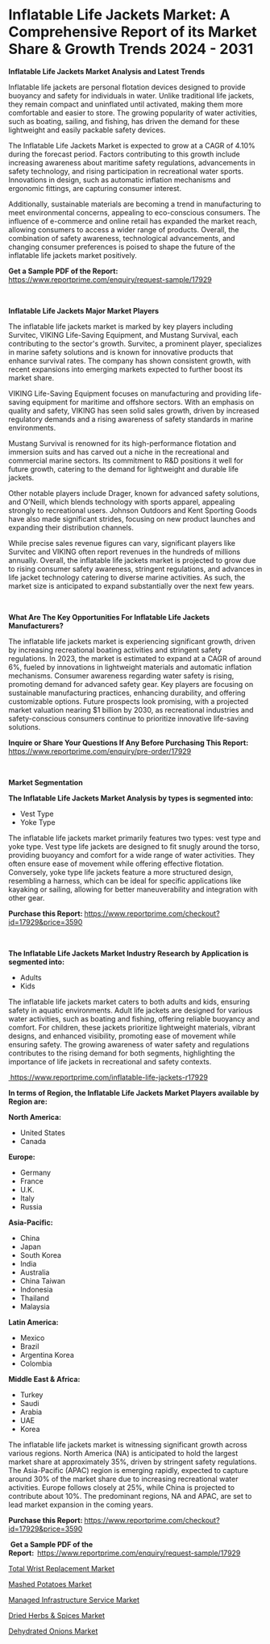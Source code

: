 <p><h1>Inflatable Life Jackets Market: A Comprehensive Report of its Market Share & Growth Trends 2024 - 2031</h1></p><p><strong>Inflatable Life Jackets Market Analysis and Latest Trends</strong></p>
<p><p>Inflatable life jackets are personal flotation devices designed to provide buoyancy and safety for individuals in water. Unlike traditional life jackets, they remain compact and uninflated until activated, making them more comfortable and easier to store. The growing popularity of water activities, such as boating, sailing, and fishing, has driven the demand for these lightweight and easily packable safety devices. </p><p>The Inflatable Life Jackets Market is expected to grow at a CAGR of 4.10% during the forecast period. Factors contributing to this growth include increasing awareness about maritime safety regulations, advancements in safety technology, and rising participation in recreational water sports. Innovations in design, such as automatic inflation mechanisms and ergonomic fittings, are capturing consumer interest. </p><p>Additionally, sustainable materials are becoming a trend in manufacturing to meet environmental concerns, appealing to eco-conscious consumers. The influence of e-commerce and online retail has expanded the market reach, allowing consumers to access a wider range of products. Overall, the combination of safety awareness, technological advancements, and changing consumer preferences is poised to shape the future of the inflatable life jackets market positively.</p></p>
<p><strong>Get a Sample PDF of the Report:&nbsp;</strong> <a href="https://www.reportprime.com/enquiry/request-sample/17929?utm_campaign=1110&utm_medium=2&utm_source=Github&utm_content=ia&utm_term=20112024&utm_id=inflatable-life-jackets">https://www.reportprime.com/enquiry/request-sample/17929</a></p>
<p>&nbsp;</p>
<p><strong>Inflatable Life Jackets Major Market Players</strong></p>
<p><p>The inflatable life jackets market is marked by key players including Survitec, VIKING Life-Saving Equipment, and Mustang Survival, each contributing to the sector's growth. Survitec, a prominent player, specializes in marine safety solutions and is known for innovative products that enhance survival rates. The company has shown consistent growth, with recent expansions into emerging markets expected to further boost its market share.</p><p>VIKING Life-Saving Equipment focuses on manufacturing and providing life-saving equipment for maritime and offshore sectors. With an emphasis on quality and safety, VIKING has seen solid sales growth, driven by increased regulatory demands and a rising awareness of safety standards in marine environments.</p><p>Mustang Survival is renowned for its high-performance flotation and immersion suits and has carved out a niche in the recreational and commercial marine sectors. Its commitment to R&D positions it well for future growth, catering to the demand for lightweight and durable life jackets.</p><p>Other notable players include Drager, known for advanced safety solutions, and O'Neill, which blends technology with sports apparel, appealing strongly to recreational users. Johnson Outdoors and Kent Sporting Goods have also made significant strides, focusing on new product launches and expanding their distribution channels.</p><p>While precise sales revenue figures can vary, significant players like Survitec and VIKING often report revenues in the hundreds of millions annually. Overall, the inflatable life jackets market is projected to grow due to rising consumer safety awareness, stringent regulations, and advances in life jacket technology catering to diverse marine activities. As such, the market size is anticipated to expand substantially over the next few years.</p></p>
<p>&nbsp;</p>
<p><strong>What Are The Key Opportunities For Inflatable Life Jackets Manufacturers?</strong></p>
<p><p>The inflatable life jackets market is experiencing significant growth, driven by increasing recreational boating activities and stringent safety regulations. In 2023, the market is estimated to expand at a CAGR of around 6%, fueled by innovations in lightweight materials and automatic inflation mechanisms. Consumer awareness regarding water safety is rising, promoting demand for advanced safety gear. Key players are focusing on sustainable manufacturing practices, enhancing durability, and offering customizable options. Future prospects look promising, with a projected market valuation nearing $1 billion by 2030, as recreational industries and safety-conscious consumers continue to prioritize innovative life-saving solutions.</p></p>
<p><strong>Inquire or Share Your Questions If Any Before Purchasing This Report:</strong> <a href="https://www.reportprime.com/enquiry/pre-order/17929?utm_campaign=1110&utm_medium=2&utm_source=Github&utm_content=ia&utm_term=20112024&utm_id=inflatable-life-jackets">https://www.reportprime.com/enquiry/pre-order/17929</a></p>
<p>&nbsp;</p>
<p><strong>Market Segmentation</strong></p>
<p><strong>The Inflatable Life Jackets Market Analysis by types is segmented into:</strong></p>
<p><ul><li>Vest Type</li><li>Yoke Type</li></ul></p>
<p><p>The inflatable life jackets market primarily features two types: vest type and yoke type. Vest type life jackets are designed to fit snugly around the torso, providing buoyancy and comfort for a wide range of water activities. They often ensure ease of movement while offering effective flotation. Conversely, yoke type life jackets feature a more structured design, resembling a harness, which can be ideal for specific applications like kayaking or sailing, allowing for better maneuverability and integration with other gear.</p></p>
<p><strong>Purchase this Report:&nbsp;</strong><a href="https://www.reportprime.com/checkout?id=17929&price=3590&utm_campaign=1110&utm_medium=2&utm_source=Github&utm_content=ia&utm_term=20112024&utm_id=inflatable-life-jackets">https://www.reportprime.com/checkout?id=17929&price=3590</a></p>
<p>&nbsp;</p>
<p><strong>The Inflatable Life Jackets Market Industry Research by Application is segmented into:</strong></p>
<p><ul><li>Adults</li><li>Kids</li></ul></p>
<p><p>The inflatable life jackets market caters to both adults and kids, ensuring safety in aquatic environments. Adult life jackets are designed for various water activities, such as boating and fishing, offering reliable buoyancy and comfort. For children, these jackets prioritize lightweight materials, vibrant designs, and enhanced visibility, promoting ease of movement while ensuring safety. The growing awareness of water safety and regulations contributes to the rising demand for both segments, highlighting the importance of life jackets in recreational and safety contexts.</p></p>
<p><a href="https://www.reportprime.com/inflatable-life-jackets-r17929?utm_campaign=1110&utm_medium=2&utm_source=Github&utm_content=ia&utm_term=20112024&utm_id=inflatable-life-jackets">&nbsp;https://www.reportprime.com/inflatable-life-jackets-r17929</a></p>
<p><strong>In terms of Region, the Inflatable Life Jackets Market Players available by Region are:</strong></p>
<p>
    <p> <strong> North America: </strong>
        <ul>
            <li>United States</li>
            <li>Canada</li>
        </ul>
        </p> 
    <p> <strong> Europe: </strong>
        <ul>
            <li>Germany</li>
            <li>France</li>
            <li>U.K.</li>
            <li>Italy</li>
            <li>Russia</li>
        </ul>
        </p> 
    <p> <strong> Asia-Pacific: </strong>
        <ul>
            <li>China</li>
            <li>Japan</li>
            <li>South Korea</li>
            <li>India</li>
            <li>Australia</li>
            <li>China Taiwan</li>
            <li>Indonesia</li>
            <li>Thailand</li>
            <li>Malaysia</li>
        </ul>
        </p> 
    <p> <strong> Latin America: </strong>
        <ul>
            <li>Mexico</li>
            <li>Brazil</li>
            <li>Argentina Korea</li>
            <li>Colombia</li>
        </ul>
        </p> 
    <p> <strong> Middle East & Africa: </strong>
        <ul>
            <li>Turkey</li>
            <li>Saudi</li>
            <li>Arabia</li>
            <li>UAE</li>
            <li>Korea</li>
        </ul>
    </p>
    </p>
<p><p>The inflatable life jackets market is witnessing significant growth across various regions. North America (NA) is anticipated to hold the largest market share at approximately 35%, driven by stringent safety regulations. The Asia-Pacific (APAC) region is emerging rapidly, expected to capture around 30% of the market share due to increasing recreational water activities. Europe follows closely at 25%, while China is projected to contribute about 10%. The predominant regions, NA and APAC, are set to lead market expansion in the coming years.</p></p>
<p><strong>Purchase this Report: </strong><a href="https://www.reportprime.com/checkout?id=17929&price=3590&utm_campaign=1110&utm_medium=2&utm_source=Github&utm_content=ia&utm_term=20112024&utm_id=inflatable-life-jackets">https://www.reportprime.com/checkout?id=17929&price=3590</a></p>
<p>&nbsp;<strong>Get a Sample PDF of the Report:&nbsp;&nbsp;</strong><a href="https://www.reportprime.com/enquiry/request-sample/17929?utm_campaign=1110&utm_medium=2&utm_source=Github&utm_content=ia&utm_term=20112024&utm_id=inflatable-life-jackets">https://www.reportprime.com/enquiry/request-sample/17929</a></p>
<p><strong></strong></p>
<p><p><a href="https://issuu.com/reportprime-2/docs/total-wrist-replacement-market-size_73769307954b5b?utm_campaign=1110&utm_medium=2&utm_source=Github&utm_content=ia&utm_term=20112024&utm_id=inflatable-life-jackets">Total Wrist Replacement Market</a></p><p><a href="https://www.linkedin.com/pulse/market-insights-global-mashed-potatoes-forecast-innovation-trends-xdkyf?utm_campaign=1110&utm_medium=2&utm_source=Github&utm_content=ia&utm_term=20112024&utm_id=inflatable-life-jackets">Mashed Potatoes Market</a></p><p><a href="https://issuu.com/reportprime-2/docs/managed-infrastructure-service-mark_374f5aa85f598c?utm_campaign=1110&utm_medium=2&utm_source=Github&utm_content=ia&utm_term=20112024&utm_id=inflatable-life-jackets">Managed Infrastructure Service Market</a></p><p><a href="https://www.linkedin.com/pulse/dried-herbs-spices-market-global-regional-analysis-focus-region-krlyf?utm_campaign=1110&utm_medium=2&utm_source=Github&utm_content=ia&utm_term=20112024&utm_id=inflatable-life-jackets">Dried Herbs & Spices Market</a></p><p><a href="https://www.linkedin.com/pulse/dehydrated-onions-market-outlook-forecast-from-2024-2031-marketixir-xnkvf?utm_campaign=1110&utm_medium=2&utm_source=Github&utm_content=ia&utm_term=20112024&utm_id=inflatable-life-jackets">Dehydrated Onions Market</a></p></p>